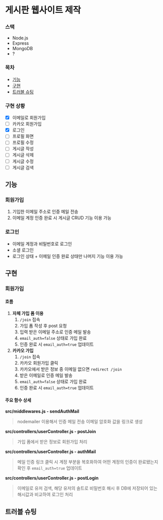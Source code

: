 # 게시판 웹사이트 제작

### 스택
- Node.js
- Express
- MongoDB
- ?

### 목차
- [기능](#기능)
- [구현](#구현)
- [트러블 슈팅](#트러블-슈팅)

### 구현 상황
- [x] 이메일로 회원가입
- [ ] 카카오 회원가입
- [x] 로그인
- [ ] 프로필 화면
- [ ] 프로필 수정
- [ ] 게시글 작성
- [ ] 게시글 삭제
- [ ] 게시글 수정
- [ ] 게시글 검색

## 기능

### 회원가입
1. 기입한 이메일 주소로 인증 메일 전송
2. 이메일 계정 인증 완료 시 게시글 CRUD 기능 이용 가능

### 로그인
- 이메일 계정과 비밀번호로 로그인
- 소셜 로그인
- 로그인 상태 + 이메일 인증 완료 상태만 나머지 기능 이용 가능

## 구현

### 회원가입

#### 흐름

1. **자체 가입 폼 이용**
	1. `/join` 접속
	2. 가입 폼 작성 후 post 요청
	3. 입력 받은 이메일 주소로 인증 메일 발송
	4. `email_auth=false` 상태로 가입 완료
	5. 인증 완료 시 `email_auth=true` 업데이트
2. **카카오 가입**
	1. `/join` 접속
	2. 카카오 회원가입 클릭
	3. 카카오에서 받은 정보 중 이메일 없으면 `redirect /join`
	4. 받은 이메일로 인증 메일 발송
	5. `email_auth=false` 상태로 가입 완료
	6. 인증 완료 시 `email_auth=true` 업데이트

#### 주요 함수 상세
**src/middlewares.js - sendAuthMail**
> nodemailer 이용해서 인증 메일 전송
이메일 암호화 값을 링크로 생성

**src/controllers/userController.js - postJoin**
> 가입 폼에서 받은 정보로 회원가입 처리

**src/controllers/userController.js - authMail**
> 메일 인증 링크 클릭 시 계정 부분을 복호화하여 어떤 계정의 인증이 완료됐는지 확인 후 `email_auth=true` 업데이트

**src/controllers/userController.js - postLogin**
> 이메일로 유저 검색, 해당 유저의 솔트로 비밀번호 해시 후 DB에 저장되어 있는 해시값과 비교하여 로그인 처리

## 트러블 슈팅